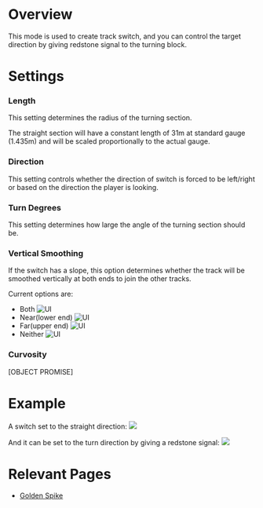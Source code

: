 # Overview
This mode is used to create track switch, and you can control the target direction by giving redstone signal to the turning block.

# Settings
### Length
This setting determines the radius of the turning section. 

The straight section will have a constant length of 31m at standard gauge (1.435m) and will be scaled proportionally to the actual gauge.

### Direction
This setting controls whether the direction of switch is forced to be left/right or based on the direction the player is looking.

### Turn Degrees
This setting determines how large the angle of the turning section should be.

### Vertical Smoothing
If the switch has a slope, this option determines whether the track will be smoothed vertically at both ends to join the other tracks.

Current options are:
* Both
  ![UI](immersiverailroading:wiki/images/track/track_both.png)
* Near(lower end)
  ![UI](immersiverailroading:wiki/images/track/track_near.png)
* Far(upper end)
  ![UI](immersiverailroading:wiki/images/track/track_far.png)
* Neither
  ![UI](immersiverailroading:wiki/images/track/track_neither.png)

### Curvosity
[OBJECT PROMISE]

# Example
A switch set to the straight direction:
![](immersiverailroading:wiki/images/track/track_switch_straight.png)

And it can be set to the turn direction by giving a redstone signal:
![](immersiverailroading:wiki/images/track/track_switch_turn.png)

# Relevant Pages
* [Golden Spike](immersiverailroading:wiki/en_us/tracks/golden_spike.md)